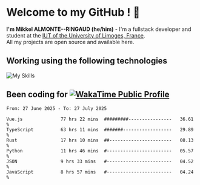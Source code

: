# Welcome to my GitHub ! 🌃

**I'm Mikkel ALMONTE--RINGAUD (he/him)** - I'm a fullstack developer and student at the [IUT of the University of Limoges, France](https://iut.unilim.fr). \
All my projects are open source and available here.

## Working using the following technologies

![My Skills](https://skillicons.dev/icons?i=solidjs,pnpm,nodejs,ts,js,vercel,netlify,html,css,rust,astro,git,vue,md,electron,figma,github,bash,bun,cloudflare,py,tailwind,nginx,npm,tauri,vite,zig,yarn,windicss,dart,flutter,kotlin&theme=dark)

## Been coding for [![WakaTime Public Profile](https://wakatime.com/badge/user/0839e595-e07a-435c-8d59-ed95f2a3d6dd.svg?style=flat-square)](https://wakatime.com/@0839e595-e07a-435c-8d59-ed95f2a3d6dd)

<!--START_SECTION:waka-->

```plain
From: 27 June 2025 - To: 27 July 2025

Vue.js              77 hrs 22 mins  #########----------------   36.61 %
TypeScript          63 hrs 11 mins  #######------------------   29.89 %
Rust                17 hrs 10 mins  ##-----------------------   08.13 %
Python              11 hrs 46 mins  #------------------------   05.57 %
JSON                9 hrs 33 mins   #------------------------   04.52 %
JavaScript          8 hrs 57 mins   #------------------------   04.24 %
```

<!--END_SECTION:waka-->
